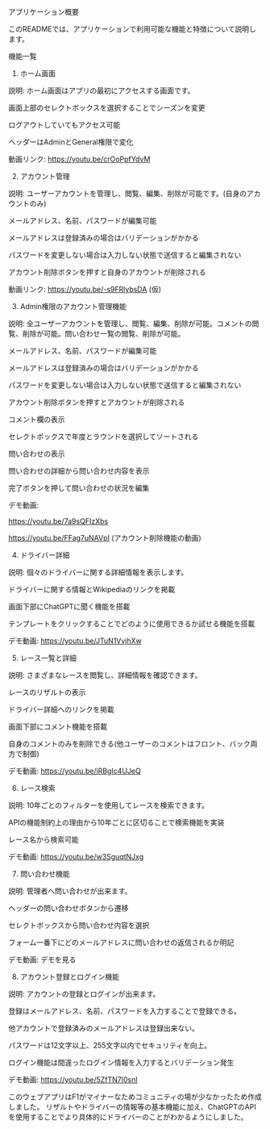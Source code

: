 アプリケーション概要

このREADMEでは、アプリケーションで利用可能な機能と特徴について説明します。

機能一覧

1. ホーム画面

説明: ホーム画面はアプリの最初にアクセスする画面です。

画面上部のセレクトボックスを選択することでシーズンを変更

ログアウトしていてもアクセス可能

ヘッダーはAdminとGeneral権限で変化

動画リンク: https://youtu.be/crOoPpfYdvM

2. アカウント管理

説明: ユーザーアカウントを管理し、閲覧、編集、削除が可能です。(自身のアカウントのみ)

メールアドレス、名前、パスワードが編集可能

メールアドレスは登録済みの場合はバリデーションがかかる

パスワードを変更しない場合は入力しない状態で送信すると編集されない

アカウント削除ボタンを押すと自身のアカウントが削除される

動画リンク: https://youtu.be/-s9FRlybsDA (仮)

3. Admin権限のアカウント管理機能

説明: 全ユーザーアカウントを管理し、閲覧、編集、削除が可能。コメントの閲覧、削除が可能。問い合わせ一覧の閲覧、削除が可能。

メールアドレス、名前、パスワードが編集可能

メールアドレスは登録済みの場合はバリデーションがかかる

パスワードを変更しない場合は入力しない状態で送信すると編集されない

アカウント削除ボタンを押すとアカウントが削除される

コメント欄の表示

セレクトボックスで年度とラウンドを選択してソートされる

問い合わせの表示

問い合わせの詳細から問い合わせ内容を表示

完了ボタンを押して問い合わせの状況を編集

デモ動画:

https://youtu.be/7a9sQFIzXbs

https://youtu.be/FFag7uNAVpI (アカウント削除機能の動画)

4. ドライバー詳細

説明: 個々のドライバーに関する詳細情報を表示します。

ドライバーに関する情報とWikipediaのリンクを掲載

画面下部にChatGPTに聞く機能を搭載

テンプレートをクリックすることでどのように使用できるか試せる機能を搭載

デモ動画: https://youtu.be/JTuN1VvjhXw

5. レース一覧と詳細

説明: さまざまなレースを閲覧し、詳細情報を確認できます。

レースのリザルトの表示

ドライバー詳細へのリンクを掲載

画面下部にコメント機能を搭載

自身のコメントのみを削除できる(他ユーザーのコメントはフロント、バック両方で制御)

デモ動画: https://youtu.be/iRBgIc4UJeQ

6. レース検索

説明: 10年ごとのフィルターを使用してレースを検索できます。

APIの機能制約上の理由から10年ごとに区切ることで検索機能を実装

レース名から検索可能

デモ動画: https://youtu.be/w3SguqtNJxg

7. 問い合わせ機能

説明: 管理者へ問い合わせが出来ます。

ヘッダーの問い合わせボタンから遷移

セレクトボックスから問い合わせ内容を選択

フォーム一番下にどのメールアドレスに問い合わせの返信されるか明記

デモ動画: デモを見る

8. アカウント登録とログイン機能

説明: アカウントの登録とログインが出来ます。

登録はメールアドレス、名前、パスワードを入力することで登録できる。

他アカウントで登録済みのメールアドレスは登録出来ない。

パスワードは12文字以上、255文字以内でセキュリティを向上。

ログイン機能は間違ったログイン情報を入力するとバリデーション発生

デモ動画: https://youtu.be/5ZfTN7I0snI

このウェブアプリはF1がマイナーなためコミュニティの場が少なかったため作成しました。
リザルトやドライバーの情報等の基本機能に加え、ChatGPTのAPIを使用することでより具体的にドライバーのことがわかるようにしました。

